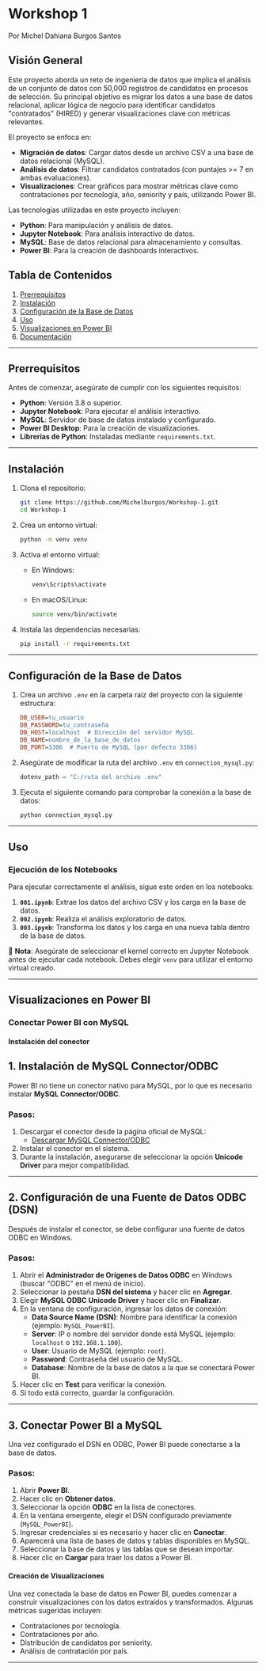 # Workshop 1  

Por Michel Dahiana Burgos Santos

## Visión General  
Este proyecto aborda un reto de ingeniería de datos que implica el análisis de un conjunto de datos con 50,000 registros de candidatos en procesos de selección. Su principal objetivo es migrar los datos a una base de datos relacional, aplicar lógica de negocio para identificar candidatos "contratados" (HIRED) y generar visualizaciones clave con métricas relevantes.  

El proyecto se enfoca en:  
- **Migración de datos**: Cargar datos desde un archivo CSV a una base de datos relacional (MySQL).  
- **Análisis de datos**: Filtrar candidatos contratados (con puntajes >= 7 en ambas evaluaciones).  
- **Visualizaciones**: Crear gráficos para mostrar métricas clave como contrataciones por tecnología, año, seniority y país, utilizando Power BI.  

Las tecnologías utilizadas en este proyecto incluyen:  
- **Python**: Para manipulación y análisis de datos.  
- **Jupyter Notebook**: Para análisis interactivo de datos.  
- **MySQL**: Base de datos relacional para almacenamiento y consultas.  
- **Power BI**: Para la creación de dashboards interactivos.  

## Tabla de Contenidos  
1. [Prerrequisitos](#prerrequisitos)  
2. [Instalación](#instalación)  
3. [Configuración de la Base de Datos](#configuración-de-la-base-de-datos)  
4. [Uso](#uso)  
5. [Visualizaciones en Power BI](#visualizaciones-en-power-bi)  
6. [Documentación](#documentación)  

---

## Prerrequisitos  
Antes de comenzar, asegúrate de cumplir con los siguientes requisitos:  
- **Python**: Versión 3.8 o superior.  
- **Jupyter Notebook**: Para ejecutar el análisis interactivo.  
- **MySQL**: Servidor de base de datos instalado y configurado.  
- **Power BI Desktop**: Para la creación de visualizaciones.  
- **Librerías de Python**: Instaladas mediante `requirements.txt`.  

---

## Instalación  
1. Clona el repositorio:  
   ```bash  
   git clone https://github.com/Michelburgos/Workshop-1.git  
   cd Workshop-1  
   ```  

2. Crea un entorno virtual:  
   ```bash  
   python -m venv venv  
   ```  

3. Activa el entorno virtual:  
   - En Windows:  
     ```bash  
     venv\Scripts\activate  
     ```  
   - En macOS/Linux:  
     ```bash  
     source venv/bin/activate  
     ```  

4. Instala las dependencias necesarias:  
   ```bash  
   pip install -r requirements.txt  
   ```  

---

## Configuración de la Base de Datos  
1. Crea un archivo `.env` en la carpeta raíz del proyecto con la siguiente estructura:  

   ```ini  
   DB_USER=tu_usuario  
   DB_PASSWORD=tu_contraseña  
   DB_HOST=localhost  # Dirección del servidor MySQL  
   DB_NAME=nombre_de_la_base_de_datos  
   DB_PORT=3306  # Puerto de MySQL (por defecto 3306)  
   ```  

2. Asegúrate de modificar la ruta del archivo `.env` en `connection_mysql.py`:  
   ```python  
   dotenv_path = "C:/ruta del archivo .env"  
   ```  

3. Ejecuta el siguiente comando para comprobar la conexión a la base de datos:  
   ```bash  
   python connection_mysql.py  
   ```  

---

## Uso  
### Ejecución de los Notebooks  
Para ejecutar correctamente el análisis, sigue este orden en los notebooks:  

1. **`001.ipynb`**: Extrae los datos del archivo CSV y los carga en la base de datos.  
2. **`002.ipynb`**: Realiza el análisis exploratorio de datos.  
3. **`003.ipynb`**: Transforma los datos y los carga en una nueva tabla dentro de la base de datos.  

🔹 **Nota**: Asegúrate de seleccionar el kernel correcto en Jupyter Notebook antes de ejecutar cada notebook. Debes elegir `venv` para utilizar el entorno virtual creado.  

---

## Visualizaciones en Power BI  
### Conectar Power BI con MySQL  
#### Instalación del conector  
## 1. Instalación de MySQL Connector/ODBC
Power BI no tiene un conector nativo para MySQL, por lo que es necesario instalar **MySQL Connector/ODBC**.

### Pasos:
1. Descargar el conector desde la página oficial de MySQL:
   - [Descargar MySQL Connector/ODBC](https://dev.mysql.com/downloads/connector/odbc/)
2. Instalar el conector en el sistema.
3. Durante la instalación, asegurarse de seleccionar la opción **Unicode Driver** para mejor compatibilidad.

---

## 2. Configuración de una Fuente de Datos ODBC (DSN)
Después de instalar el conector, se debe configurar una fuente de datos ODBC en Windows.

### Pasos:
1. Abrir el **Administrador de Orígenes de Datos ODBC** en Windows (buscar "ODBC" en el menú de inicio).
2. Seleccionar la pestaña **DSN del sistema** y hacer clic en **Agregar**.
3. Elegir **MySQL ODBC Unicode Driver** y hacer clic en **Finalizar**.
4. En la ventana de configuración, ingresar los datos de conexión:
   - **Data Source Name (DSN)**: Nombre para identificar la conexión (ejemplo: `MySQL_PowerBI`).
   - **Server**: IP o nombre del servidor donde está MySQL (ejemplo: `localhost` o `192.168.1.100`).
   - **User**: Usuario de MySQL (ejemplo: `root`).
   - **Password**: Contraseña del usuario de MySQL.
   - **Database**: Nombre de la base de datos a la que se conectará Power BI.
5. Hacer clic en **Test** para verificar la conexión.
6. Si todo está correcto, guardar la configuración.

---

## 3. Conectar Power BI a MySQL
Una vez configurado el DSN en ODBC, Power BI puede conectarse a la base de datos.

### Pasos:
1. Abrir **Power BI**.
2. Hacer clic en **Obtener datos**.
3. Seleccionar la opción **ODBC** en la lista de conectores.
4. En la ventana emergente, elegir el DSN configurado previamente (`MySQL_PowerBI`).
5. Ingresar credenciales si es necesario y hacer clic en **Conectar**.
6. Aparecerá una lista de bases de datos y tablas disponibles en MySQL.
7. Seleccionar la base de datos y las tablas que se desean importar.
8. Hacer clic en **Cargar** para traer los datos a Power BI.


#### Creación de Visualizaciones  
Una vez conectada la base de datos en Power BI, puedes comenzar a construir visualizaciones con los datos extraídos y transformados. Algunas métricas sugeridas incluyen:  
- Contrataciones por tecnología.  
- Contrataciones por año.  
- Distribución de candidatos por seniority.  
- Análisis de contratación por país.  

---



